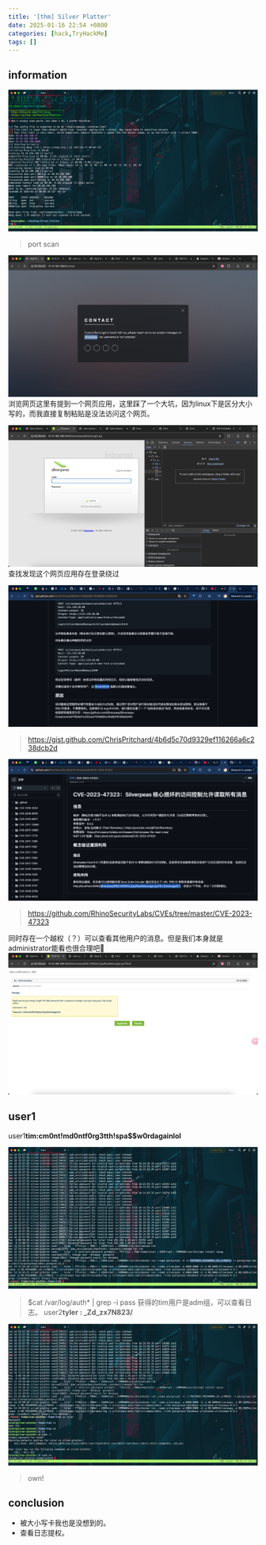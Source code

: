 ```yaml
---
title: '[thm] Silver Platter'
date: 2025-01-16 22:54 +0800
categories: [hack,TryHackMe]
tags: []
---
```


## information

![alt text](<../assets/img/2025-01-16-[thm] s.assets/image-9.png>)
> port scan

![alt text](<../assets/img/2025-01-16-[thm] s.assets/image-8.png>)
浏览网页这里有提到一个网页应用，这里踩了一个大坑，因为linux下是区分大小写的，而我直接复制粘贴是没法访问这个网页。

![alt text](<../assets/img/2025-01-16-[thm] s.assets/image-1.png>)
查找发现这个网页应用存在登录绕过

![alt text](<../assets/img/2025-01-16-[thm] s.assets/image-2.png>)
> <https://gist.github.com/ChrisPritchard/4b6d5c70d9329ef116266a6c238dcb2d>

![alt text](<../assets/img/2025-01-16-[thm] s.assets/image-4.png>)
> <https://github.com/RhinoSecurityLabs/CVEs/tree/master/CVE-2023-47323>

同时存在一个越权（？）可以查看其他用户的消息。但是我们本身就是administrator能看也很合理吧🐶
![alt text](<../assets/img/2025-01-16-[thm] s.assets/image-3.png>)

## user1

user1**tim:cm0nt!md0ntf0rg3tth!spa$$w0rdagainlol**

![alt text](<../assets/img/2025-01-16-[thm] s.assets/image-6.png>)
> $cat /var/log/auth* | grep -i pass
获得的tim用户是adm组，可以查看日志。
user2**tyler : _Zd_zx7N823/**

![alt text](<../assets/img/2025-01-16-[thm] s.assets/image-7.png>)
> own!

## conclusion

- 被大小写卡我也是没想到的。
- 查看日志提权。
